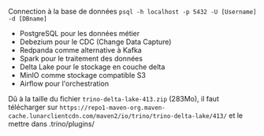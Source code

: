 


Connection à la base de données
`psql -h localhost -p 5432 -U [Username] -d [DBname]`



- PostgreSQL pour les données métier
- Debezium pour le CDC (Change Data Capture)
- Redpanda comme alternative à Kafka
- Spark pour le traitement des données
- Delta Lake pour le stockage en couche delta
- MinIO comme stockage compatible S3
- Airflow pour l'orchestration



Dû à la taille du fichier `trino-delta-lake-413.zip` (283Mo), il faut télécharger sur `https://repo1-maven-org.maven-cache.lunarclientcdn.com/maven2/io/trino/trino-delta-lake/413/` et le mettre dans  .trino/plugins/